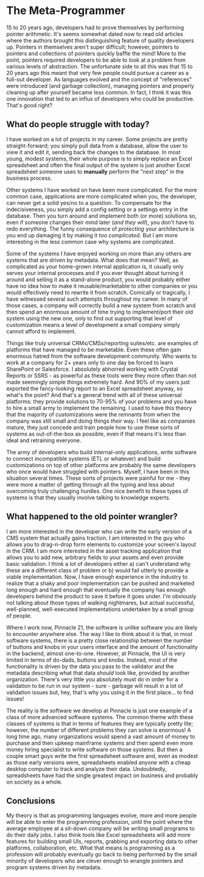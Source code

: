 # The Meta-Programmer
15 to 20 years ago, developers had to prove themselves by performing pointer arithmetic. It's seems somewhat dated now to read old articles where the authors brought this distinguishing feature of quality developers up. Pointers in themselves aren't super difficult; however, pointers to pointers and collections of pointers quickly baffle the mind! More to the point, pointers required developers to be able to look at a problem from various levels of abstraction. The unfortunate side to all this was that 15 to 20 years ago this meant that very few people could pursue a career as a full-out developer. As languages evolved and the concept of "references" were introduced (and garbage collection), managing pointers and properly cleaning up after yourself became less common. In fact, I think it was this one innovation that led to an influx of developers who could be productive. That's good right?

## What do people struggle with today?
I have worked on a lot of projects in my career. Some projects are pretty straight-forward; you simply pull data from a database, allow the user to view it and edit it, sending back the changes to the database. In most young, modest systems, their whole purpose is to simply replace an Excel spreadsheet and often the final output of the system is just another Excel spreadsheet someone uses to **manually** perform the "next step" in the business process.

Other systems I have worked on have been more complicated. For the more common case, applications are more complicated when you, the developer, can never get a solid yes/no to a question. To compensate for the indecisiveness, you simply add a config setting or a settings entry in the database. Then you turn around and implement both (or more) solutions so, even if someone changes their mind later (*and they will*), you don't have to redo everything. The funny consequence of *protecting* your architecture is you end up damaging it by making it *too complicated*. But I am more interesting in the less common case why systems are complicated.

Some of the systems I have enjoyed working on more than any others are systems that are driven by metadata. What does that mean? Well, as complicated as your home-grown internal application is, it usually only serves your internal processes and if you ever thought about turning it around and selling it as a stand-alone product, you would probably either have no idea how to make it reusable/marketable to other companies or you would effectively need to rewrite it from scratch. Comically or tragically, I have witnessed several such attempts throughout my career. In many of those cases, a company will correctly build a new system from scratch and then spend an enormous amount of time trying to implement/port their old system using the new one, only to find out supporting that level of customization means a level of development a small company simply cannot afford to implement.

Things like truly universal CRMs/CMSs/reporting suites/etc. are examples of platforms that have managed to be marketable. Even these often gain enormous hatred from the software development community. Who wants to work at a company for 2+ years only to one day be forced to learn SharePoint or Salesforce. I absolutely abhorred working with Crystal Reports or SSRS - as powerful as these tools were they more often than not made seemingly simple things extremely hard. And 90% of my users just exported the fancy-looking report to an Excel spreadsheet anyway, so what's the point? And that's a general trend with all of these universal platforms: they provide solutions to 70-95% of your problems and you have to hire a small army to implement the remaining. I used to have this theory that the majority of customizations were the remnants from when the company was still small and doing things *their* way. I feel like as companies mature, they just concede and train people how to use these sorts of systems as out-of-the-box as possible, even if that means it's less than ideal and retraining everyone.

The army of developers who build internal-only applications, write software to connect incompatible systems (ETL or whatever) and build customizations on top of other platforms are probably the same developers who once would have struggled with pointers. Myself, I have been in this situation several times. These sorts of projects were painful for me - they were more a matter of getting through all the typing and less about overcoming truly challenging hurdles. One nice benefit to these types of systems is that they usually involve talking to knowledge experts.

## What happened to the old pointer wrangler?
I am more interested in the developer who can write the early version of a CMS system that actually gains traction. I am interested in the guy who allows you to drag-n-drop form elements to customize your screen's layout in the CRM. I am more interested in the asset tracking application that allows you to add new, arbitrary fields to your assets and even provide basic validation. I think a lot of developers either a) can't understand why these are a different class of problem or b) would fail utterly to provide a viable implementation. Now, I have enough experience in the industry to realize that a shaky and poor implementation can be pushed and marketed long enough and hard enough that eventually the company has enough developers behind the product to save it before it goes under. I'm obviously not talking about those types of walking nightmares, but actual successful, well-planned, well-executed implementations undertaken by a small group of people.

Where I work now, Pinnacle 21, the software is unlike software you are likely to encounter anywhere else. The way I like to think about it is that, in most software systems, there is a pretty close relationship between the number of buttons and knobs in your users interface and the amount of functionality in the backend, almost one-to-one. However, at Pinnacle, the UI is very limited in terms of do-dads, buttons and knobs. Instead, most of the functionality is driven by the data you pass to the validator and the metadata describing what that data *should* look like, provided by another organization. There's very little you absolutely must do in order for a validation to be run in our system - sure - garbage will result in a lot of validation issues but, hey, that's why you using it in the first place... to find issues!

The reality is the software we develop at Pinnacle is just one example of a class of more advanced software systems. The common theme with these classes of systems is that in terms of features they are typically pretty lite; however, the number of different problems they can solve is enormous! A long time ago, many organizations would spend a vast amount of money to purchase and then upkeep mainframe systems and then spend even more money hiring specialist to write software on those systems. But then a couple smart guys write the first spreadsheet software and, even as modest as those early versions were, spreadsheets enabled anyone with a cheap desktop computer to track and analyze their data. Undoubtedly, spreadsheets have had the single greatest impact on business and probably on society as a whole.

## Conclusions
My theory is that as programming languages evolve, more and more people will be able to enter the programming profession, until the point where the average employee at a sit-down company will be writing small programs to do their daily jobs. I also think tools like Excel spreadsheets will add more features for building small UIs, reports, grabbing and exporting data to other platforms, collaboration, etc. What that means is programming as a profession will probably eventually go back to being performed by the small minority of developers who are clever enough to wrangle pointers and program systems driven by metadata.